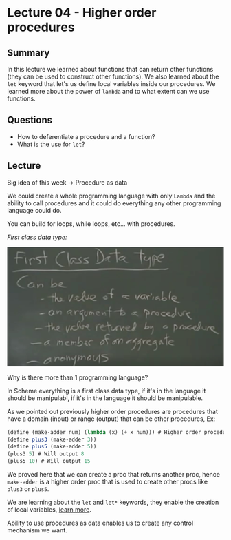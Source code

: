 # Lecture 04 - Higher order procedures

## Summary

In this lecture we learned about functions that can return other functions (they can be used to construct other functions). We also learned about the `let` keyword that let's us define local variables inside our procedures. We learned more about the power of `lambda` and to what extent can we use functions.

## Questions

- How to deferentiate a procedure and a function?
- What is the use for `let`?

## Lecture

Big idea of this week -> Procedure as data

We could create a whole programming language with only `Lambda` and the ability to call procedures and it could do everything any other programming language could do.

You can build for loops, while loops, etc... with procedures.

_First class data type:_

![first class data type](../../assets/first_class_data_type.jpeg)

Why is there more than 1 programming language?

In Scheme everything is a first class data type, if it's in the language it should be manipulabl, if it's in the language it should be manipulable.

As we pointed out previously higher order procedures are procedures that have a domain (input) or range (output) that can be other procedures, Ex:

```scheme
(define (make-adder num) (lambda (x) (+ x num))) # Higher order procedure returning a proc
(define plus3 (make-adder 3))
(define plus5 (make-adder 5))
(plus3 5) # Will output 8
(plus5 10) # Will output 15
```

We proved here that we can create a proc that returns another proc, hence `make-adder` is a higher order proc that is used to create other procs like `plus3` or `plus5`.

We are learning about the `let` and `let*` keywords, they enable the creation of local variables, [learn more](https://www.cs.utexas.edu/ftp/garbage/cs345/schintro-v14/schintro_54.html).

Ability to use procedures as data enables us to create any control mechanism we want.
